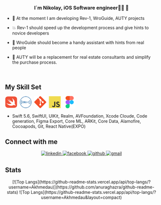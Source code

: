 ### <div align="center">I´m Nikolay, iOS Software engineer👨‍💻 📱</div>  
  

- 💼 At the moment I am developing Rev-1, WroGuide, AUTY projects  
  

- 💥 Rev-1 should speed up the development process and give hints to novice developers  
  

- 🌆 WroGuide should become a handy assistant with hints from real people  
  

- 🏡 AUTY will be a replacement for real estate consultants and simplify the purchase process.  
  

<br/>  


## My Skill Set  
<div>
  <img src="https://github.com/devicons/devicon/blob/master/icons/swift/swift-original.svg" title="swift" alt="swift" width="40" height="40"/>&nbsp
  <img src="https://github.com/devicons/devicon/blob/master/icons/objectivec/objectivec-plain.svg" title="swift" alt="swift" width="40" height="40"/>&nbsp
  <img src="https://github.com/devicons/devicon/blob/master/icons/git/git-original.svg" title="git" alt="git" width="40" height="40"/>&nbsp
  <img src="https://github.com/devicons/devicon/blob/master/icons/javascript/javascript-original.svg" title="javascript" alt="javascript" width="40" height="40"/>&nbsp
  <img src="https://github.com/devicons/devicon/blob/master/icons/figma/figma-original.svg" title="javascript" alt="javascript" width="40" height="40"/>&nbsp
  
  - Swift 5.6, SwiftUI, UIKit, Realm, AVFoundation, Xcode Cloude, Code generation, Figma Export, Core ML, ARKit, Core Data, Alamofire, Cocoapods, Git, React Native(EXPO)

  <!-- <img src="https://github.com/devicons/devicon/blob/master/icons/redux/redux-original.svg" title="redux" alt="redux" width="40" height="40"/>&nbsp; -->
</div>


## Connect with me  
<div align="center">
<a href="https://www.linkedin.com/in/nikolay-ahmedov-86b619127/" target="_blank">
<img src=https://img.shields.io/badge/linkedin-%231E77B5.svg?&style=for-the-badge&logo=linkedin&logoColor=white alt=linkedin style="margin-bottom: 5px;" />
</a>
<a href="https://www.facebook.com/mikalai.akhmedau" target="_blank">
<img src=https://img.shields.io/badge/facebook-%232E87FB.svg?&style=for-the-badge&logo=facebook&logoColor=white alt=facebook style="margin-bottom: 5px;" />
</a>
<a href="https://github.com/Akhmedau" target="_blank">
<img src=https://img.shields.io/badge/github-%2324292e.svg?&style=for-the-badge&logo=github&logoColor=white alt=github style="margin-bottom: 5px;" />
</a>
<a href="akhmiedov.199629@gmail.com" target="_blank">
<img src=https://img.shields.io/badge/gmail-%232E87FB.svg?&style=for-the-badge&logo=gmail&logoColor=white alt=gmail style="margin-bottom: 5px;" />
</a>
</div>  
  



## Stats
  
<div align=center>
[![Top Langs](https://github-readme-stats.vercel.app/api/top-langs/?username=Akhmedau)](https://github.com/anuraghazra/github-readme-stats)
![Top Langs](https://github-readme-stats.vercel.app/api/top-langs/?username=Akhmedau&layout=compact)
  
</div>

    
<br/>  
<br/>  






